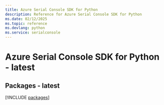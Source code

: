 ```yaml
---
title: Azure Serial Console SDK for Python
description: Reference for Azure Serial Console SDK for Python
ms.date: 02/12/2025
ms.topic: reference
ms.devlang: python
ms.service: serialconsole
---
```

# Azure Serial Console SDK for Python - latest
## Packages - latest
[!INCLUDE [packages](serial-console-index.md)]